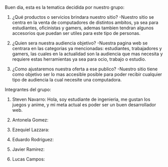 Buen dia, esta es la tematica decidida por nuestro grupo:

1. ¿Qué productos o servicios brindara nuestro sitio?
-Nuestro sitio se centra en la venta de computadores de distintos ambitos,
ya sea para estudiantes, oficinistas y gamers, ademas tambien tendran algunos
accesorios que puedan ser utiles para este tipo de personas.

2. ¿Quien sera nuestra audiencia objetivo?
-Nuestra pagina web se centrara en las categorias ya mencionadas: estudiantes, trabajadores y gamers, 
las cuales en la actualidad son la audiencia que mas necesita y requiere estas 
herramientas ya sea para ocio, trabajo o estudio.

3. ¿Como ajustaremos nuestra oferta a ese publico?
-Nuestro sitio tiene como objetivo ser lo mas accesible posible para poder recibir 
cualquier tipo de audiencia la cual necesite una computadora.

Integrantes del grupo:

1. Steven Navarro: Hola, soy estudiante de ingenieria, me gustan los juegos y anime, y mi meta actual es poder
ser un buen desarrollador web.

2. Antonela Gomez:

3. Ezequiel Lazzara:

4. Eduardo Rodriguez:

5. Javier Ramirez:

6. Lucas Campos:
